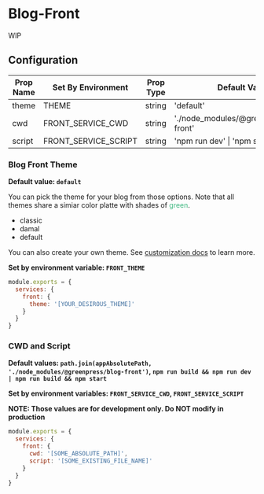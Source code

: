 # Blog-Front

WIP

## Configuration

| Prop Name | Set By Environment   | Prop Type | Default Value                           |
|-----------|----------------------|-----------|-----------------------------------------|
| theme     | THEME                | string    | 'default'                               |
| cwd       | FRONT_SERVICE_CWD    | string    | './node_modules/@greenpress/blog-front' |
| script    | FRONT_SERVICE_SCRIPT | string    | 'npm run dev' \| 'npm start'            |

### Blog Front Theme

**Default value: `default`**

You can pick the theme for your blog from those options. Note that all themes share a simiar color platte with shades of <span style="color: #42b983">green</span>.
- classic
- damal 
- default

You can also create your own theme. See [customization docs](https://docs.greenpress.info/guide/customize.html) to learn more.

**Set by environment variable: `FRONT_THEME`**

```js
module.exports = {
  services: {
    front: {
      theme: '[YOUR_DESIROUS_THEME]'
    }
  }
}
```

### CWD and Script

**Default values: `path.join(appAbsolutePath, './node_modules/@greenpress/blog-front')`, `npm run build && npm run dev | npm run build && npm start`**

**Set by environment variables: `FRONT_SERVICE_CWD`, `FRONT_SERVICE_SCRIPT`**

**NOTE: Those values are for development only. Do NOT modify in production**

```js
module.exports = {
  services: {
    front: {
      cwd: '[SOME_ABSOLUTE_PATH]',
      script: '[SOME_EXISTING_FILE_NAME]'
    }
  }
}
```